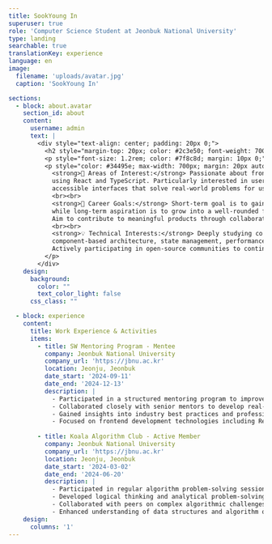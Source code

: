 ```yaml
---
title: SookYoung In
superuser: true
role: 'Computer Science Student at Jeonbuk National University'
type: landing
searchable: true
translationKey: experience
language: en
image:
  filename: 'uploads/avatar.jpg'
  caption: 'SookYoung In'

sections:
  - block: about.avatar
    section_id: about
    content:
      username: admin
      text: |
        <div style="text-align: center; padding: 20px 0;">
          <h2 style="margin-top: 20px; color: #2c3e50; font-weight: 700;">SookYoung In</h2>
          <p style="font-size: 1.2rem; color: #7f8c8d; margin: 10px 0;">3rd Year Student, Computer Science & AI, Jeonbuk National University</p>
          <p style="color: #34495e; max-width: 700px; margin: 20px auto; line-height: 1.7;">
            <strong>🚀 Areas of Interest:</strong> Passionate about frontend development with a deep focus on modern web applications 
            using React and TypeScript. Particularly interested in user experience (UX) design, creating intuitive and 
            accessible interfaces that solve real-world problems for users.
            <br><br>
            <strong>🎯 Career Goals:</strong> Short-term goal is to gain practical experience as a frontend specialist, 
            while long-term aspiration is to grow into a well-rounded full-stack developer. 
            Aim to contribute to meaningful products through collaborative teamwork and innovative solutions.
            <br><br>
            <strong>💡 Technical Interests:</strong> Deeply studying core modern web development concepts including 
            component-based architecture, state management, performance optimization, and responsive design. 
            Actively participating in open-source communities to continuously expand knowledge and skills.
          </p>
        </div>
    design:
      background:
        color: ""
        text_color_light: false
      css_class: ""

  - block: experience
    content:
      title: Work Experience & Activities
      items:
        - title: SW Mentoring Program - Mentee
          company: Jeonbuk National University
          company_url: 'https://jbnu.ac.kr'
          location: Jeonju, Jeonbuk
          date_start: '2024-09-11'
          date_end: '2024-12-13'
          description: |
            - Participated in a structured mentoring program to improve practical skills
            - Collaborated closely with senior mentors to develop real-world programming abilities
            - Gained insights into industry best practices and professional development strategies
            - Focused on frontend development technologies including React and TypeScript
        
        - title: Koala Algorithm Club - Active Member
          company: Jeonbuk National University
          company_url: 'https://jbnu.ac.kr'
          location: Jeonju, Jeonbuk
          date_start: '2024-03-02'
          date_end: '2024-06-20'
          description: |
            - Participated in regular algorithm problem-solving sessions and contests
            - Developed logical thinking and analytical problem-solving skills
            - Collaborated with peers on complex algorithmic challenges
            - Enhanced understanding of data structures and algorithm optimization techniques
    design:
      columns: '1'
---
```

